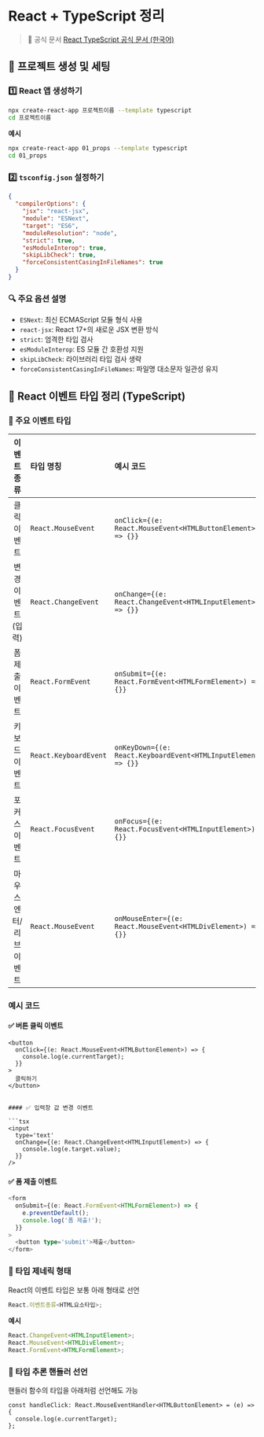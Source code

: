 # React + TypeScript 정리

> 📌 공식 문서
> [React TypeScript 공식 문서 (한국어)](https://ko.react.dev/learn/typescript)

## 📌 프로젝트 생성 및 세팅

### 1️⃣ React 앱 생성하기

```bash
npx create-react-app 프로젝트이름 --template typescript
cd 프로젝트이름
```

**예시**

```bash
npx create-react-app 01_props --template typescript
cd 01_props
```

### 2️⃣ `tsconfig.json` 설정하기

```json
{
  "compilerOptions": {
    "jsx": "react-jsx",
    "module": "ESNext",
    "target": "ES6",
    "moduleResolution": "node",
    "strict": true,
    "esModuleInterop": true,
    "skipLibCheck": true,
    "forceConsistentCasingInFileNames": true
  }
}
```

### 🔍 주요 옵션 설명

- `ESNext`: 최신 ECMAScript 모듈 형식 사용
- `react-jsx`: React 17+의 새로운 JSX 변환 방식
- `strict`: 엄격한 타입 검사
- `esModuleInterop`: ES 모듈 간 호환성 지원
- `skipLibCheck`: 라이브러리 타입 검사 생략
- `forceConsistentCasingInFileNames`: 파일명 대소문자 일관성 유지

## 📌 React 이벤트 타입 정리 (TypeScript)

### 📖 주요 이벤트 타입

|       이벤트 종류       | 타입 명칭             | 예시 코드                                                      |
| :---------------------: | :-------------------- | :------------------------------------------------------------- |
|       클릭 이벤트       | `React.MouseEvent`    | `onClick={(e: React.MouseEvent<HTMLButtonElement>) => {}}`     |
|   변경 이벤트 (입력)    | `React.ChangeEvent`   | `onChange={(e: React.ChangeEvent<HTMLInputElement>) => {}}`    |
|     폼 제출 이벤트      | `React.FormEvent`     | `onSubmit={(e: React.FormEvent<HTMLFormElement>) => {}}`       |
|      키보드 이벤트      | `React.KeyboardEvent` | `onKeyDown={(e: React.KeyboardEvent<HTMLInputElement>) => {}}` |
|      포커스 이벤트      | `React.FocusEvent`    | `onFocus={(e: React.FocusEvent<HTMLInputElement>) => {}}`      |
| 마우스 엔터/리브 이벤트 | `React.MouseEvent`    | `onMouseEnter={(e: React.MouseEvent<HTMLDivElement>) => {}}`   |

### 예시 코드

#### ✅ 버튼 클릭 이벤트

````tsx
<button
  onClick={(e: React.MouseEvent<HTMLButtonElement>) => {
    console.log(e.currentTarget);
  }}
>
  클릭하기
</button>


#### ✅ 입력창 값 변경 이벤트

```tsx
<input
  type='text'
  onChange={(e: React.ChangeEvent<HTMLInputElement>) => {
    console.log(e.target.value);
  }}
/>
````

#### ✅ 폼 제출 이벤트

```ts
<form
  onSubmit={(e: React.FormEvent<HTMLFormElement>) => {
    e.preventDefault();
    console.log('폼 제출!');
  }}
>
  <button type='submit'>제출</button>
</form>
```

### 📖 타입 제네릭 형태

React의 이벤트 타입은 보통 아래 형태로 선언

```ts
React.이벤트종류<HTML요소타입>;
```

**예시**

```ts
React.ChangeEvent<HTMLInputElement>;
React.MouseEvent<HTMLDivElement>;
React.FormEvent<HTMLFormElement>;
```

### 📖 타입 추론 핸들러 선언

핸들러 함수의 타입을 아래처럼 선언해도 가능

```tsx
const handleClick: React.MouseEventHandler<HTMLButtonElement> = (e) => {
  console.log(e.currentTarget);
};
```
